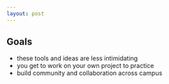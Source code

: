 ```yaml
---
layout: post
---
```


## Goals


- these tools and ideas are less intimidating
- you get to work on your own project to practice
- build community and collaboration across campus
